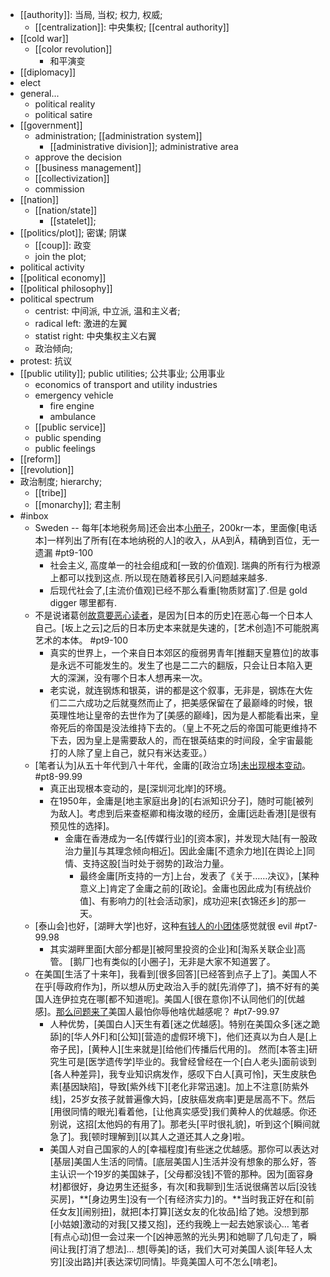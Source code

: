 - [[authority]]: 当局, 当权; 权力, 权威;
    - [[centralization]]: 中央集权; [[central authority]]
- [[cold war]]
    - [[color revolution]]
        - 和平演变
- [[diplomacy]]
- elect
- general...
    - political reality
    - political satire
- [[government]]
    - administration; [[administration system]]
        - [[administrative division]]; administrative area
    - approve the decision
    - [[business management]]
    - [[collectivization]]
    - commission
- [[nation]]
    - [[nation/state]]
        - [[statelet]];
- [[politics/plot]]; 密谋; 阴谋
    - [[coup]]: 政变
    - join the plot;
- political activity
- [[political economy]]
- [[political philosophy]]
- political spectrum
    - centrist: 中间派, 中立派, 温和主义者;
    - radical left: 激进的左翼
    - statist right: 中央集权主义右翼
    - 政治倾向;
- protest: 抗议
- [[public utility]]; public utilities; 公共事业; 公用事业
    - economics of transport and utility industries 
    - emergency vehicle
        - fire engine
        - ambulance
    - [[public service]]
    - public spending
    - public feelings
- [[reform]]
- [[revolution]]
- 政治制度; hierarchy;
    - [[tribe]]
    - [[monarchy]]; 君主制
- #inbox
    - Sweden -- 每年[本地税务局]还会出本[小册子](https://bbs.saraba1st.com/2b/forum.php?mod=viewthread&tid=1998817&extra=page%3D1%26filter%3Dtypeid%26typeid%3D141&page=3)，200kr一本，里面像[电话本]一样列出了所有[在本地纳税的人]的收入，从A到Ä，精确到百位，无一遗漏 #pt9-100
        - 社会主义, 高度单一的社会组成和[一致的价值观]. 瑞典的所有行为根源上都可以找到这点. 所以现在随着移民引入问题越来越多.
        - 后现代社会了,[主流价值观]已经不那么看重[物质财富]了.但是 gold digger 哪里都有.
    - 不是说诸葛创[故意要恶心读者](https://www.zhihu.com/question/453502359/answer/1829019705)，是因为[日本的历史]在恶心每一个日本人自己。[坂上之云]之后的日本历史本来就是失速的，[艺术创造]不可能脱离艺术的本体。 #pt9-100
        - 真实的世界上，一个来自日本郊区的瘦弱男青年[推翻天皇篡位]的故事是永远不可能发生的。发生了也是二二六的翻版，只会让日本陷入更大的深渊，没有哪个日本人想再来一次。
        - 老实说，就连钢炼和银英，讲的都是这个叙事，无非是，钢炼在大佐们二二六成功之后就戛然而止了，把美感保留在了最巅峰的时候，银英理性地让皇帝的去世作为了[美感的巅峰]，因为是人都能看出来，皇帝死后的帝国是没法维持下去的。（皇上不死之后的帝国可能更维持不下去，因为皇上是需要敌人的，而在银英结束的时间段，全宇宙最能打的人除了皇上自己，就只有米达麦亚。）
    - [笔者认为]从五十年代到八十年代，金庸的[政治立场][未出现根本变动](https://zhuanlan.zhihu.com/p/368502954)。 #pt8-99.99
        - 真正出现根本变动的，是[深圳河北岸]的环境。
        - 在1950年，金庸是[地主家庭出身]的[右派知识分子]，随时可能[被列为敌人]。考虑到后来查枢卿和梅汝璈的经历，金庸[远赴香港][是很有预见性的选择]。
            - 金庸在香港成为一名[传媒行业]的[资本家]，并发现大陆[有一股政治力量][与其理念倾向相近]。因此金庸[不遗余力地][在舆论上]同情、支持这股[当时处于弱势的]政治力量。
                - 最终金庸[所支持的一方]上台，发表了《关于……决议》，[某种意义上]肯定了金庸之前的[政论]。金庸也因此成为[有统战价值]、有影响力的[社会活动家]，成功迎来[衣锦还乡]的那一天。
    - [泰山会]也好，[湖畔大学]也好，这种[有钱人的小团体](https://bbs.saraba1st.com/2b/thread-1998433-5-1.html)感觉就很 evil #pt7-99.98
        - 其实湖畔里面[大部分都是][被阿里投资的企业]和[淘系关联企业]高管。
[鹅厂]也有类似的[小圈子]，无非是大家不知道罢了。
    - 在美国[生活了十来年]，我看到[很多回答][已经答到点子上了]。美国人不在乎[辱政府作为]，所以想从历史政治入手的就[先消停了]，搞不好有的美国人连伊拉克在哪[都不知道呢]。美国人[很在意你]不认同他们的[优越感]。[那么问题来了](https://www.zhihu.com/question/369979821/answer/1870031625)美国人最怕你辱他啥优越感呢？ #pt7-99.97
        - 人种优势，[美国白人]天生有着[迷之优越感]。特别在美国众多[迷之跪舔]的[华人外F]和[公知][营造的虚假环境下]，他们还真以为白人是[上帝子民]，[黄种人][生来就是][给他们传播后代用的]。 然而[本答主]研究生可是[医学遗传学]毕业的。我曾经曾经在一个[白人老头]面前谈到[各人种差异]，我专业知识病发作，感叹下白人[真可怜]，天生皮肤色素[基因缺陷]，导致[紫外线下][老化非常迅速]。加上不注意[防紫外线]，25岁女孩子就普遍像大妈，[皮肤癌发病率]更是居高不下。然后[用很同情的眼光]看着他，[让他真实感受]我们黄种人的优越感。你还别说，这招[太他妈的有用了]。那老头[平时很礼貌]，听到这个[瞬间就急了]。我[顿时理解到][以其人之道还其人之身]啦。
        - 美国人对自己国家的人的[幸福程度]有些迷之优越感。那你可以表达对[基层]美国人生活的同情。[底层美国人]生活并没有想象的那么好，答主认识一个19岁的美国妹子，[父母都没钱]不管的那种。因为[面容身材]都很好，身边男生还挺多，有次[和我聊到]生活说很痛苦以后[没钱买房]，**[身边男生]没有一个[有经济实力]的。**当时我正好在和[前任女友][闹别扭]，就把[本打算][送女友的化妆品]给了她。没想到那[小姑娘]激动的对我[又搂又抱]，还约我晚上一起去她家谈心… 笔者[有点心动]但一会过来一个[凶神恶煞的光头男]和她聊了几句走了，瞬间让我[打消了想法]… 想[辱美]的话，我们大可对美国人谈[年轻人太穷][没出路]并[表达深切同情]。毕竟美国人可不怎么[啃老]。
